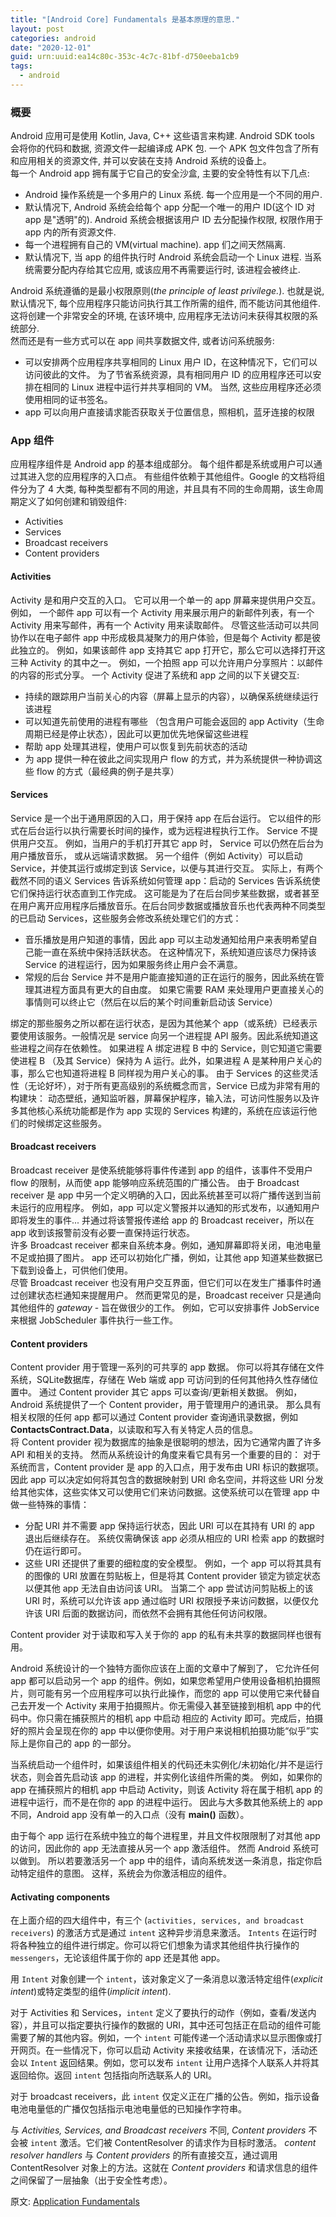 ```yaml
---
title: "[Android Core] Fundamentals 是基本原理的意思."
layout: post
categories: android
date: "2020-12-01"
guid: urn:uuid:ea14c80c-353c-4c7c-81bf-d750eeba1cb9
tags:
  - android
---
```


### 概要

Android 应用可是使用 Kotlin, Java, C++ 这些语言来构建. Android SDK tools 会将你的代码和数据, 资源文件一起编译成 APK 包. 一个 APK 包文件包含了所有和应用相关的资源文件, 并可以安装在支持 Android 系统的设备上。  
每一个 Android app 拥有属于它自己的安全沙盒, 主要的安全特性有以下几点:  
* Android 操作系统是一个多用户的 Linux 系统. 每一个应用是一个不同的用户.
* 默认情况下, Android 系统会给每个 app 分配一个唯一的用户 ID(这个 ID 对 app 是"透明"的). Android 系统会根据该用户 ID 去分配操作权限, 权限作用于app 内的所有资源文件.  
* 每一个进程拥有自己的 VM(virtual machine). app 们之间天然隔离.
* 默认情况下, 当 app 的组件执行时 Android 系统会启动一个 Linux 进程. 当系统需要分配内存给其它应用, 或该应用不再需要运行时, 该进程会被终止.  

Android 系统遵循的是最小权限原则(_the principle of least privilege._). 也就是说, 默认情况下, 每个应用程序只能访问执行其工作所需的组件, 而不能访问其他组件. 这将创建一个非常安全的环境, 在该环境中, 应用程序无法访问未获得其权限的系统部分.  
然而还是有一些方式可以在 app 间共享数据文件, 或者访问系统服务:    
* 可以安排两个应用程序共享相同的 Linux 用户 ID，在这种情况下，它们可以访问彼此的文件。 为了节省系统资源，具有相同用户 ID 的应用程序还可以安排在相同的 Linux 进程中运行并共享相同的 VM。 当然, 这些应用程序还必须使用相同的证书签名。  
*  app 可以向用户直接请求能否获取关于位置信息，照相机，蓝牙连接的权限

### App 组件

应用程序组件是 Android app 的基本组成部分。 每个组件都是系统或用户可以通过其进入您的应用程序的入口点。 有些组件依赖于其他组件。Google 的文档将组件分为了 4 大类, 每种类型都有不同的用途，并且具有不同的生命周期，该生命周期定义了如何创建和销毁组件: 

* Activities
* Services
* Broadcast receivers
* Content providers

#### Activities

Activity 是和用户交互的入口。 它可以用一个单一的 app  屏幕来提供用户交互。 例如， 一个邮件 app 可以有一个 Activity 用来展示用户的新邮件列表，有一个 Activity 用来写邮件，再有一个 Activity 用来读取邮件。 尽管这些活动可以共同协作以在电子邮件 app 中形成极具凝聚力的用户体验，但是每个 Activity 都是彼此独立的。 例如，如果该邮件 app 支持其它 app 打开它，那么它可以选择打开这三种 Activity 的其中之一。 例如，一个拍照 app 可以允许用户分享照片：以邮件的内容的形式分享。 一个 Activity 促进了系统和 app 之间的以下关键交互:

* 持续的跟踪用户当前关心的内容（屏幕上显示的内容），以确保系统继续运行该进程
* 可以知道先前使用的进程有哪些 （包含用户可能会返回的 app Activity（生命周期已经是停止状态），因此可以更加优先地保留这些进程
* 帮助 app 处理其进程，使用户可以恢复到先前状态的活动
* 为 app 提供一种在彼此之间实现用户 flow 的方式，并为系统提供一种协调这些 flow 的方式（最经典的例子是共享）

#### Services

Service 是一个出于通用原因的入口，用于保持 app 在后台运行。 它以组件的形式在后台运行以执行需要长时间的操作，或为远程进程执行工作。 Service 不提供用户交互。 例如，当用户的手机打开其它 app 时， Service 可以仍然在后台为用户播放音乐， 或从远端请求数据。 另一个组件（例如 Activity）可以启动 Service，并使其运行或绑定到该 Service，以便与其进行交互。 实际上，有两个截然不同的语义 Services 告诉系统如何管理 app：启动的 Services 告诉系统使它们保持运行状态直到工作完成。 这可能是为了在后台同步某些数据，或者甚至在用户离开应用程序后播放音乐。在后台同步数据或播放音乐也代表两种不同类型的已启动 Services，这些服务会修改系统处理它们的方式：

* 音乐播放是用户知道的事情，因此 app 可以主动发通知给用户来表明希望自己能一直在系统中保持活跃状态。 在这种情况下，系统知道应该尽力保持该 Service 的进程运行，因为如果服务终止用户会不满意。
* 常规的后台 Service 并不是用户能直接知道的正在运行的服务，因此系统在管理其进程方面具有更大的自由度。 如果它需要 RAM 来处理用户更直接关心的事情则可以终止它（然后在以后的某个时间重新启动该 Service）

绑定的那些服务之所以都在运行状态，是因为其他某个 app（或系统）已经表示要使用该服务。一般情况是 service 向另一个进程提 API 服务。因此系统知道这些进程之间存在依赖性。 如果进程 A 绑定进程 B 中的 Service，则它知道它需要使进程 B （及其 Service）保持为 A 运行。此外，如果进程 A 是某种用户关心的事，那么它也知道将进程 B 同样视为用户关心的事。 由于 Services 的这些灵活性（无论好坏），对于所有更高级别的系统概念而言，Service 已成为非常有用的构建块： 动态壁纸，通知监听器，屏幕保护程序，输入法，可访问性服务以及许多其他核心系统功能都是作为 app 实现的 Services 构建的，系统在应该运行他们的时候绑定这些服务。

#### Broadcast receivers

Broadcast receiver 是使系统能够将事件传递到 app 的组件，该事件不受用户 flow 的限制，从而使 app 能够响应系统范围的广播公告。 由于 Broadcast receiver 是 app 中另一个定义明确的入口，因此系统甚至可以将广播传送到当前未运行的应用程序。 例如，app 可以定义警报并以通知的形式发布，以通知用户即将发生的事件... 并通过将该警报传递给 app 的 Broadcast receiver，所以在 app 收到该报警前没有必要一直保持运行状态。   
许多 Broadcast receiver 都来自系统本身。例如，通知屏幕即将关闭，电池电量不足或拍摄了图片。 app 还可以初始化广播，例如，让其他 app 知道某些数据已下载到设备上，可供他们使用。  
尽管 Broadcast receiver 也没有用户交互界面，但它们可以在发生广播事件时通过创建状态栏通知来提醒用户。 然而更常见的是，Broadcast receiver 只是通向其他组件的 _gateway_ - 旨在做很少的工作。 例如，它可以安排事件 JobService 来根据 JobScheduler 事件执行一些工作。

#### Content providers
  
Content provider 用于管理一系列的可共享的 app 数据。 你可以将其存储在文件系统，SQLite数据库，存储在 Web 端或 app 可访问到的任何其他持久性存储位置中。 通过 Content provider 其它 apps 可以查询/更新相关数据。 例如，Android 系统提供了一个 Content provider，用于管理用户的通讯录。 那么具有相关权限的任何 app 都可以通过 Content provider 查询通讯录数据，例如**ContactsContract.Data**，以读取和写入有关特定人员的信息。  
将 Content provider 视为数据库的抽象是很聪明的想法，因为它通常内置了许多 API 和相关的支持。 然而从系统设计的角度来看它具有另一个重要的目的： 对于系统而言，Content provider 是 app 的入口点，用于发布由 URI 标识的数据项。 因此 app 可以决定如何将其包含的数据映射到 URI 命名空间，并将这些 URI 分发给其他实体，这些实体又可以使用它们来访问数据。这使系统可以在管理 app 中做一些特殊的事情：

* 分配 URI 并不需要 app 保持运行状态，因此 URI 可以在其持有 URI 的 app 退出后继续存在。 系统仅需确保该 app 必须从相应的 URI 检索 app 的数据时仍在运行即可。
* 这些 URI 还提供了重要的细粒度的安全模型。 例如，一个  app 可以将其具有的图像的 URI 放置在剪贴板上，但是将其 Content provider 锁定为锁定状态以便其他 app 无法自由访问该 URI。 当第二个 app 尝试访问剪贴板上的该 URI 时，系统可以允许该 app 通过临时 URI 权限授予来访问数据，以便仅允许该 URI 后面的数据访问，而依然不会拥有其他任何访问权限。

Content provider 对于读取和写入关于你的 app 的私有未共享的数据同样也很有用。

Android 系统设计的一个独特方面你应该在上面的文章中了解到了， 它允许任何 app 都可以启动另一个 app 的组件。例如，如果您希望用户使用设备相机拍摄照片，则可能有另一个应用程序可以执行此操作，而您的 app 可以使用它来代替自己去开发一个 Activity 来用于拍摄照片。你无需侵入甚至链接到相机 app 中的代码中。你只需在捕获照片的相机 app 中启动 相应的 Activity 即可。完成后，拍摄好的照片会呈现在你的 app 中以便你使用。对于用户来说相机拍摄功能“似乎”实际上是你自己的 app 的一部分。  

当系统启动一个组件时，如果该组件相关的代码还未实例化/未初始化/并不是运行状态，则会首先启动该 app 的进程，并实例化该组件所需的类。 例如，如果你的 app 在捕获照片的相机 app 中启动 Activity，则该 Activity 将在属于相机 app 的进程中运行，而不是在你的 app 的进程中运行。 因此与大多数其他系统上的 app 不同，Android app 没有单一的入口点（没有 **main()** 函数）。  

由于每个 app 运行在系统中独立的每个进程里，并且文件权限限制了对其他 app 的访问，因此你的 app 无法直接从另一个 app 激活组件。 然而 Android 系统可以做到。 所以若要激活另一个 app 中的组件，请向系统发送一条消息，指定你启动特定组件的意图。 这样，系统会为你激活相应的组件。

#### Activating components

在上面介绍的四大组件中，有三个 (`activities, services, and broadcast receivers`) 的激活方式是通过 `intent` 这种异步消息来激活。 `Intents` 在运行时将各种独立的组件进行绑定。你可以将它们想象为请求其他组件执行操作的 `messengers`，无论该组件属于你的 app 还是其他 app。  

用 `Intent` 对象创建一个 `intent`，该对象定义了一条消息以激活特定组件(_explicit intent_)或特定类型的组件(_implicit intent_).  

对于 Activities 和 Services，`intent` 定义了要执行的动作（例如，查看/发送内容），并且可以指定要执行操作的数据的 URI，其中还可包括正在启动的组件可能需要了解的其他内容。例如，一个 `intent` 可能传递一个活动请求以显示图像或打开网页。在一些情况下，你可以启动 Activity 来接收结果，在该情况下，活动还会以 `Intent` 返回结果。例如，您可以发布 `intent` 让用户选择个人联系人并将其返回给你。返回 `intent` 包括指向所选联系人的 URI。

对于 broadcast receivers，此 `intent` 仅定义正在广播的公告。例如，指示设备电池电量低的广播仅包括指示电池电量低的已知操作字符串。

与 _Activities, Services, and Broadcast receivers_ 不同, _Content providers_ 不会被 `intent` 激活。它们被 ContentResolver 的请求作为目标时激活。 _content resolver handlers_ 与 _Content providers_ 的所有直接交互，通过调用 ContentResolver 对象上的方法。这就在 _Content providers_ 和请求信息的组件之间保留了一层抽象（出于安全性考虑）。
















原文: [Application Fundamentals](https://developer.android.com/guide/components/fundamentals)




 



